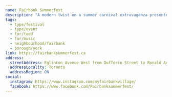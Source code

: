 ```yaml
---
name: Fairbank Summerfest
description: "A modern twist on a summer carnival extravaganza presented by Fairbank Village BIA. This 3-day free event features diverse culinary experiences with food from around the world, free carnival rides and entertainment, and a sidewalk sale reminiscent of a bustling European Bazaar along Eglinton Avenue West."
tags:
  - type/festival
  - type/event
  - for/food
  - for/music
  - neighbourhood/fairbank
  - borough/york
link: https://fairbanksummerfest.ca
address:
  streetAddress: Eglinton Avenue West from Dufferin Street to Ronald Avenue
  addressLocality: Toronto
  addressRegion: ON
social:
  instagram: https://www.instagram.com/myfairbankvillage/
  facebook: https://www.facebook.com/Fairbanksummerfest/
---
```

